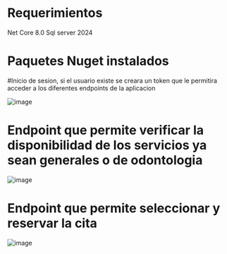 
# Requerimientos
Net Core 8.0
Sql server 2024

# Paquetes Nuget instalados
 <ItemGroup>
   <PackageReference Include="Microsoft.AspNetCore.Authentication.JwtBearer" Version="8.0.0" />
   <PackageReference Include="Microsoft.EntityFrameworkCore" Version="9.0.4" />
   <PackageReference Include="Microsoft.EntityFrameworkCore.SqlServer" Version="9.0.4" />
   <PackageReference Include="Microsoft.IdentityModel.Tokens" Version="8.9.0" />
 </ItemGroup>


#Inicio de sesion, si el usuario existe se creara un token que le permitira acceder a los diferentes endpoints de la aplicacion

![image](https://github.com/user-attachments/assets/6d8885ec-db1d-4804-b34d-92192c4de4f7)

# Endpoint que permite verificar la disponibilidad de los servicios ya sean generales o de odontologia
![image](https://github.com/user-attachments/assets/d6365387-7237-4bc9-a638-638f423e3b79)

# Endpoint que permite seleccionar y reservar la cita
![image](https://github.com/user-attachments/assets/901d8beb-df19-4e7b-86fe-be09e6b55120)



